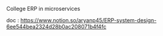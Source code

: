 College ERP in microservices

doc : https://www.notion.so/aryanp45/ERP-system-design-6ee544bea2324d28b0ac208071b4f4fc